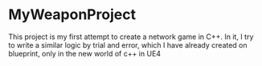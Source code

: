 # MyWeaponProject
This project is my first attempt to create a network game in C++. In it, I try to write a similar logic by trial and error, which I have already created on blueprint, only in the new world of c++ in UE4
